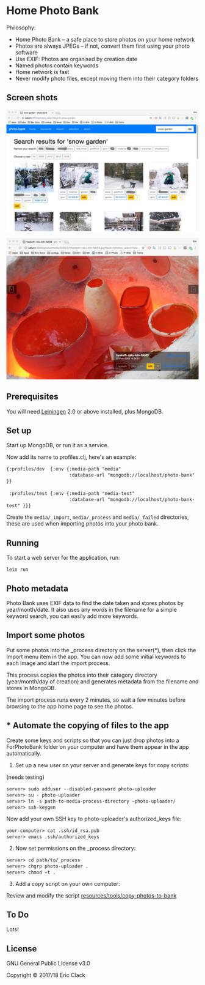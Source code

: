 # Home Photo Bank

Philosophy:

* Home Photo Bank – a safe place to store photos on your home network
* Photos are always JPEGs – if not, convert them first using your photo software
* Use EXIF: Photos are organised by creation date
* Named photos contain keywords
* Home network is fast
* Never modify photo files, except moving them into their category folders

## Screen shots

![Search Screen Shot](home-photo-bank-search.jpg?raw=true)

![Photo Screen Shot](home-photo-bank-photo.jpg?raw=true)

## Prerequisites

You will need [Leiningen][1] 2.0 or above installed, plus MongoDB.

[1]: https://github.com/technomancy/leiningen

## Set up

Start up MongoDB, or run it as a service.

Now add its name to profiles.clj, here's an example:

```
{:profiles/dev  {:env {:media-path "media"
                       :database-url "mongodb://localhost/photo-bank" }}
 
 :profiles/test {:env {:media-path "media-test"
                       :database-url "mongodb://localhost/photo-bank-test" }}}
```

Create the  `media/_import`, `media/_process` and `media/_failed`
directories, these are used when importing photos into your photo
bank.

## Running

To start a web server for the application, run:

    lein run

## Photo metadata

Photo Bank uses EXIF data to find the date taken and stores photos by
year/month/date. It also uses any words in the filename for a simple
keyword search, you can easily add more keywords.

## Import some photos

Put some photos into the _process directory on the server(*), then click
the Import menu item in the app. You can now add some initial keywords
to each image and start the import process.

This process copies the photos into their category directory
(year/month/day of creation) and generates metadata from the filename
and stores in MongoDB.

The import process runs every 2 minutes, so wait a few minutes before
browsing to the app home page to see the photos. 

## * Automate the copying of files to the app

Create some keys and scripts so that you can just drop photos into
a ForPhotoBank folder on your computer and have them appear in the app
automatically.

1. Set up a new user on your server and generate keys for copy scripts:

(needs testing)

```
server> sudo adduser --disabled-password photo-uploader 
server> su - photo-uploader
server> ln -s path-to-media-process-directory ~photo-uploader/
server> ssh-keygen
```

Now add your own SSH key to photo-uploader's authorized_keys file:

```
your-computer> cat .ssh/id_rsa.pub
server> emacs .ssh/authorized_keys
```

2. Now set permissions on the _process directory:

```
server> cd path/to/_process
server> chgrp photo-uploader .
server> chmod +t .
```

3. Add a copy script on your own computer:

Review and modify the script [resources/tools/copy-photos-to-bank](/resources/tools/copy-photos-to-bank)


## To Do

Lots!

## License

GNU General Public License v3.0

Copyright © 2017/18 Eric Clack
